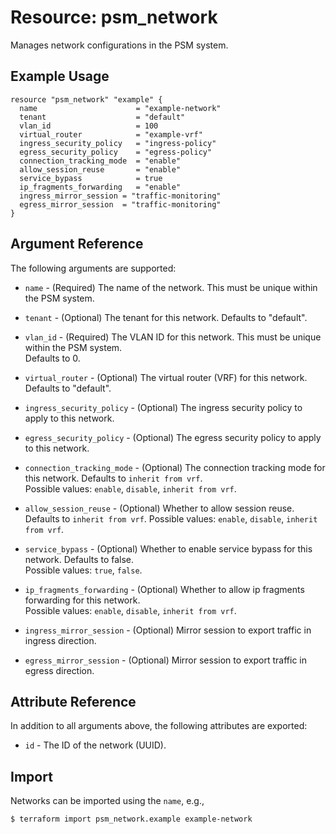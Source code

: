 # Resource: psm_network

Manages network configurations in the PSM system.

## Example Usage

```hcl
resource "psm_network" "example" {
  name                      = "example-network"
  tenant                    = "default"
  vlan_id                   = 100
  virtual_router            = "example-vrf"
  ingress_security_policy   = "ingress-policy"
  egress_security_policy    = "egress-policy"
  connection_tracking_mode  = "enable"
  allow_session_reuse       = "enable"
  service_bypass            = true
  ip_fragments_forwarding   = "enable"
  ingress_mirror_session = "traffic-monitoring"
  egress_mirror_session  = "traffic-monitoring"
}
```

## Argument Reference

The following arguments are supported:

* `name` - (Required) The name of the network. This must be unique within the PSM system.

* `tenant` - (Optional) The tenant for this network. Defaults to "default".

* `vlan_id` - (Required) The VLAN ID for this network. This must be unique within the PSM system.  
  Defaults to 0.

* `virtual_router` - (Optional) The virtual router (VRF) for this network. Defaults to "default".

* `ingress_security_policy` - (Optional) The ingress security policy to apply to this network.

* `egress_security_policy` - (Optional) The egress security policy to apply to this network.

* `connection_tracking_mode` - (Optional) The connection tracking mode for this network. Defaults to `inherit from vrf`.  
  Possible values: `enable`, `disable`, `inherit from vrf`.

* `allow_session_reuse` - (Optional) Whether to allow session reuse. Defaults to `inherit from vrf`.
  Possible values: `enable`, `disable`, `inherit from vrf`.

* `service_bypass` - (Optional) Whether to enable service bypass for this network. Defaults to false.  
  Possible values: `true`, `false`.

* `ip_fragments_forwarding` - (Optional) Whether to allow ip fragments forwarding for this network.  
Possible values: `enable`, `disable`, `inherit from vrf`.

* `ingress_mirror_session` - (Optional) Mirror session to export traffic in ingress direction.  
* `egress_mirror_session` - (Optional) Mirror session to export traffic in egress direction.  

## Attribute Reference

In addition to all arguments above, the following attributes are exported:

* `id` - The ID of the network (UUID).

## Import

Networks can be imported using the `name`, e.g.,

```
$ terraform import psm_network.example example-network
```